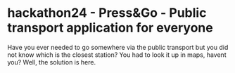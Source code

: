 # hackathon24 - Press&Go - Public transport application for everyone
Have you ever needed to go somewhere via the public transport but you did not know which is the closest station?
You had to look it up in maps, havent you?
Well, the solution is here.